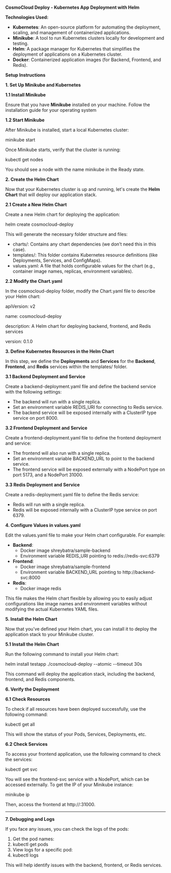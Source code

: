 
**CosmoCloud Deploy - Kubernetes App Deployment with Helm**

**Technologies Used:**

- **Kubernetes**: An open-source platform for automating the deployment, scaling, and management of containerized applications.
- **Minikube**: A tool to run Kubernetes clusters locally for development and testing.
- **Helm**: A package manager for Kubernetes that simplifies the deployment of applications on a Kubernetes cluster.
- **Docker**: Containerized application images (for Backend, Frontend, and Redis).

**Setup Instructions**

**1. Set Up Minikube and Kubernetes**

**1.1 Install Minikube**

Ensure that you have **Minikube** installed on your machine. Follow the installation guide for your operating system

**1.2 Start Minikube**

After Minikube is installed, start a local Kubernetes cluster:

minikube start

Once Minikube starts, verify that the cluster is running:

kubectl get nodes

You should see a node with the name minikube in the Ready state.


**2. Create the Helm Chart**

Now that your Kubernetes cluster is up and running, let's create the **Helm Chart** that will deploy our application stack.

**2.1 Create a New Helm Chart**

Create a new Helm chart for deploying the application:

helm create cosmocloud-deploy

This will generate the necessary folder structure and files:

- charts/: Contains any chart dependencies (we don’t need this in this case).
- templates/: This folder contains Kubernetes resource definitions (like Deployments, Services, and ConfigMaps).
- values.yaml: A file that holds configurable values for the chart (e.g., container image names, replicas, environment variables).

**2.2 Modify the Chart.yaml**

In the cosmocloud-deploy folder, modify the Chart.yaml file to describe your Helm chart:

apiVersion: v2

name: cosmocloud-deploy

description: A Helm chart for deploying backend, frontend, and Redis services

version: 0.1.0


**3. Define Kubernetes Resources in the Helm Chart**

In this step, we define the **Deployments** and **Services** for the **Backend**, **Frontend**, and **Redis** services within the templates/ folder.

**3.1 Backend Deployment and Service**

Create a backend-deployment.yaml file and define the backend service with the following settings:

- The backend will run with a single replica.
- Set an environment variable REDIS\_URI for connecting to Redis service.
- The backend service will be exposed internally with a ClusterIP type service on port 8000.

**3.2 Frontend Deployment and Service**

Create a frontend-deployment.yaml file to define the frontend deployment and service:

- The frontend will also run with a single replica.
- Set an environment variable BACKEND\_URL to point to the backend service.
- The frontend service will be exposed externally with a NodePort type on port 5173, and a NodePort 31000.

**3.3 Redis Deployment and Service**

Create a redis-deployment.yaml file to define the Redis service:

- Redis will run with a single replica.
- Redis will be exposed internally with a ClusterIP type service on port 6379.

**4. Configure Values in values.yaml**

Edit the values.yaml file to make your Helm chart configurable. For example:

- **Backend**: 
  - Docker image shreybatra/sample-backend
  - Environment variable REDIS\_URI pointing to redis://redis-svc:6379
- **Frontend**: 
  - Docker image shreybatra/sample-frontend
  - Environment variable BACKEND\_URL pointing to http://backend-svc:8000
- **Redis**: 
  - Docker image redis

This file makes the Helm chart flexible by allowing you to easily adjust configurations like image names and environment variables without modifying the actual Kubernetes YAML files.


**5. Install the Helm Chart**

Now that you’ve defined your Helm chart, you can install it to deploy the application stack to your Minikube cluster.

**5.1 Install the Helm Chart**

Run the following command to install your Helm chart:

helm install testapp ./cosmocloud-deploy --atomic --timeout 30s

This command will deploy the application stack, including the backend, frontend, and Redis components.


**6. Verify the Deployment**

**6.1 Check Resources**

To check if all resources have been deployed successfully, use the following command:

kubectl get all

This will show the status of your Pods, Services, Deployments, etc.

**6.2 Check Services**

To access your frontend application, use the following command to check the services:

kubectl get svc

You will see the frontend-svc service with a NodePort, which can be accessed externally. To get the IP of your Minikube instance:

minikube ip

Then, access the frontend at http://<minikube-ip>:31000.

-----
**7. Debugging and Logs**

If you face any issues, you can check the logs of the pods:

1. Get the pod names:
1. kubectl get pods
1. View logs for a specific pod:
1. kubectl logs <pod-name>

This will help identify issues with the backend, frontend, or Redis services.










